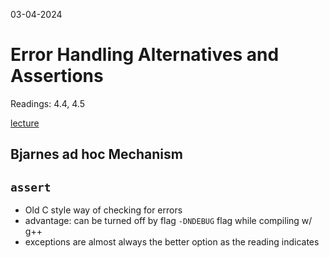03-04-2024

# Error Handling Alternatives and Assertions

Readings: 4.4, 4.5

[lecture](https://cse232-msu.github.io/CSE232/lectures/week06.html)

## Bjarnes ad hoc Mechanism

## `assert`

- Old C style way of checking for errors
- advantage: can be turned off by flag `-DNDEBUG` flag while compiling w/ g++
- exceptions are almost always the better option as the reading indicates